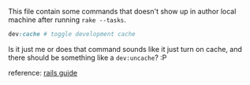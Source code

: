 This file contain some commands that doesn't show up in author
local machine after running `rake --tasks`.

```ruby
dev:cache # toggle development cache
```

Is it just me or does that command sounds like it just turn
on cache, and there should be something like a `dev:uncache`? :P

reference: [rails guide](https://guides.rubyonrails.org/caching_with_rails.html#caching-in-development)
